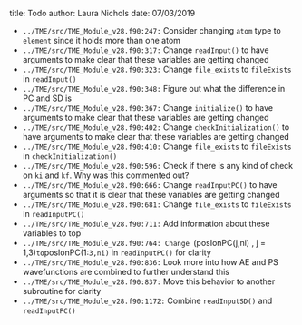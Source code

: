 title: Todo
author: Laura Nichols
date: 07/03/2019

* `../TME/src/TME_Module_v28.f90:247:` Consider changing `atom` type to `element` since it holds more than one atom
* `../TME/src/TME_Module_v28.f90:317:` Change `readInput()` to have arguments to make clear that these variables are getting changed
* `../TME/src/TME_Module_v28.f90:323:` Change `file_exists` to `fileExists` in `readInput()`
* `../TME/src/TME_Module_v28.f90:348:` Figure out what the difference in PC and SD is
* `../TME/src/TME_Module_v28.f90:367:` Change `initialize()` to have arguments to make clear that these variables are getting changed
* `../TME/src/TME_Module_v28.f90:402:` Change `checkInitialization()` to have arguments to make clear that these variables are getting changed
* `../TME/src/TME_Module_v28.f90:410:` Change `file_exists` to `fileExists` in `checkInitialization()`
* `../TME/src/TME_Module_v28.f90:596:` Check if there is any kind of check on `ki` and `kf`. Why was this commented out?
* `../TME/src/TME_Module_v28.f90:666:` Change `readInputPC()` to have arguments so that it is clear that these variables are getting changed
* `../TME/src/TME_Module_v28.f90:681:` Change `file_exists` to `fileExists` in `readInputPC()`
* `../TME/src/TME_Module_v28.f90:711:` Add information about these variables to top
* `../TME/src/TME_Module_v28.f90:764: Change `(posIonPC(j,ni) , j = 1,3)` to `posIonPC(1:`3,ni)` in `readInputPC()` for clarity
* `../TME/src/TME_Module_v28.f90:836:` Look more into how AE and PS wavefunctions are combined to further understand this
* `../TME/src/TME_Module_v28.f90:837:` Move this behavior to another subroutine for clarity
* `../TME/src/TME_Module_v28.f90:1172:` Combine `readInputSD()` and `readInputPC()`
